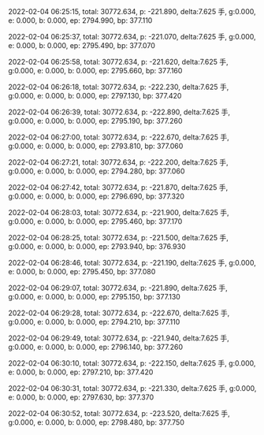 2022-02-04 06:25:15, total: 30772.634, p: -221.890, delta:7.625 手, g:0.000, e: 0.000, b: 0.000, ep: 2794.990, bp: 377.110

2022-02-04 06:25:37, total: 30772.634, p: -221.070, delta:7.625 手, g:0.000, e: 0.000, b: 0.000, ep: 2795.490, bp: 377.070

2022-02-04 06:25:58, total: 30772.634, p: -221.620, delta:7.625 手, g:0.000, e: 0.000, b: 0.000, ep: 2795.660, bp: 377.160

2022-02-04 06:26:18, total: 30772.634, p: -222.230, delta:7.625 手, g:0.000, e: 0.000, b: 0.000, ep: 2797.130, bp: 377.420

2022-02-04 06:26:39, total: 30772.634, p: -222.890, delta:7.625 手, g:0.000, e: 0.000, b: 0.000, ep: 2795.190, bp: 377.260

2022-02-04 06:27:00, total: 30772.634, p: -222.670, delta:7.625 手, g:0.000, e: 0.000, b: 0.000, ep: 2793.810, bp: 377.060

2022-02-04 06:27:21, total: 30772.634, p: -222.200, delta:7.625 手, g:0.000, e: 0.000, b: 0.000, ep: 2794.280, bp: 377.060

2022-02-04 06:27:42, total: 30772.634, p: -221.870, delta:7.625 手, g:0.000, e: 0.000, b: 0.000, ep: 2796.690, bp: 377.320

2022-02-04 06:28:03, total: 30772.634, p: -221.900, delta:7.625 手, g:0.000, e: 0.000, b: 0.000, ep: 2795.460, bp: 377.170

2022-02-04 06:28:25, total: 30772.634, p: -221.500, delta:7.625 手, g:0.000, e: 0.000, b: 0.000, ep: 2793.940, bp: 376.930

2022-02-04 06:28:46, total: 30772.634, p: -221.190, delta:7.625 手, g:0.000, e: 0.000, b: 0.000, ep: 2795.450, bp: 377.080

2022-02-04 06:29:07, total: 30772.634, p: -221.890, delta:7.625 手, g:0.000, e: 0.000, b: 0.000, ep: 2795.150, bp: 377.130

2022-02-04 06:29:28, total: 30772.634, p: -222.670, delta:7.625 手, g:0.000, e: 0.000, b: 0.000, ep: 2794.210, bp: 377.110

2022-02-04 06:29:49, total: 30772.634, p: -221.940, delta:7.625 手, g:0.000, e: 0.000, b: 0.000, ep: 2796.140, bp: 377.260

2022-02-04 06:30:10, total: 30772.634, p: -222.150, delta:7.625 手, g:0.000, e: 0.000, b: 0.000, ep: 2797.210, bp: 377.420

2022-02-04 06:30:31, total: 30772.634, p: -221.330, delta:7.625 手, g:0.000, e: 0.000, b: 0.000, ep: 2797.630, bp: 377.370

2022-02-04 06:30:52, total: 30772.634, p: -223.520, delta:7.625 手, g:0.000, e: 0.000, b: 0.000, ep: 2798.480, bp: 377.750